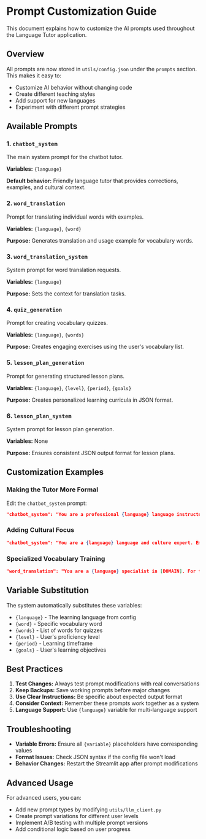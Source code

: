 # Prompt Customization Guide

This document explains how to customize the AI prompts used throughout the Language Tutor application.

## Overview

All prompts are now stored in `utils/config.json` under the `prompts` section. This makes it easy to:
- Customize AI behavior without changing code
- Create different teaching styles 
- Add support for new languages
- Experiment with different prompt strategies

## Available Prompts

### 1. `chatbot_system`
The main system prompt for the chatbot tutor.

**Variables:** `{language}`

**Default behavior:** Friendly language tutor that provides corrections, examples, and cultural context.

### 2. `word_translation`  
Prompt for translating individual words with examples.

**Variables:** `{language}`, `{word}`

**Purpose:** Generates translation and usage example for vocabulary words.

### 3. `word_translation_system`
System prompt for word translation requests.

**Variables:** `{language}`

**Purpose:** Sets the context for translation tasks.

### 4. `quiz_generation`
Prompt for creating vocabulary quizzes.

**Variables:** `{language}`, `{words}`

**Purpose:** Creates engaging exercises using the user's vocabulary list.

### 5. `lesson_plan_generation`
Prompt for generating structured lesson plans.

**Variables:** `{language}`, `{level}`, `{period}`, `{goals}`

**Purpose:** Creates personalized learning curricula in JSON format.

### 6. `lesson_plan_system`
System prompt for lesson plan generation.

**Variables:** None

**Purpose:** Ensures consistent JSON output format for lesson plans.

## Customization Examples

### Making the Tutor More Formal

Edit the `chatbot_system` prompt:
```json
"chatbot_system": "You are a professional {language} language instructor. You provide structured lessons with formal grammar explanations..."
```

### Adding Cultural Focus

```json
"chatbot_system": "You are a {language} language and culture expert. Emphasize cultural context, traditions, and social norms when teaching {language}..."
```

### Specialized Vocabulary Training

```json
"word_translation": "You are a {language} specialist in [DOMAIN]. For the word \"{word}\", provide:\n1. Professional translation\n2. Technical usage example\n3. Industry context"
```

## Variable Substitution

The system automatically substitutes these variables:
- `{language}` - The learning language from config
- `{word}` - Specific vocabulary word
- `{words}` - List of words for quizzes  
- `{level}` - User's proficiency level
- `{period}` - Learning timeframe
- `{goals}` - User's learning objectives

## Best Practices

1. **Test Changes:** Always test prompt modifications with real conversations
2. **Keep Backups:** Save working prompts before major changes
3. **Use Clear Instructions:** Be specific about expected output format
4. **Consider Context:** Remember these prompts work together as a system
5. **Language Support:** Use `{language}` variable for multi-language support

## Troubleshooting

- **Variable Errors:** Ensure all `{variable}` placeholders have corresponding values
- **Format Issues:** Check JSON syntax if the config file won't load
- **Behavior Changes:** Restart the Streamlit app after prompt modifications

## Advanced Usage

For advanced users, you can:
- Add new prompt types by modifying `utils/llm_client.py`
- Create prompt variations for different user levels
- Implement A/B testing with multiple prompt versions
- Add conditional logic based on user progress